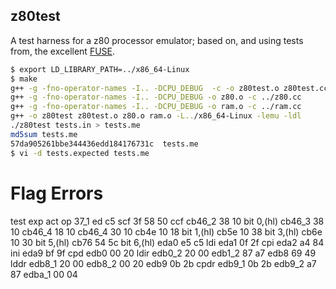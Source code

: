 z80test
-------

A test harness for a z80 processor emulator; based on, and using tests from,
the excellent [FUSE](http://fuse-emulator.sourceforge.net/).

```bash
$ export LD_LIBRARY_PATH=../x86_64-Linux
$ make
g++ -g -fno-operator-names -I.. -DCPU_DEBUG  -c -o z80test.o z80test.cc
g++ -g -fno-operator-names -I.. -DCPU_DEBUG -o z80.o -c ../z80.cc
g++ -g -fno-operator-names -I.. -DCPU_DEBUG -o ram.o -c ../ram.cc
g++ -o z80test z80test.o z80.o ram.o -L../x86_64-Linux -lemu -ldl
./z80test tests.in > tests.me
md5sum tests.me
57da905261bbe344436edd184176731c  tests.me
$ vi -d tests.expected tests.me
```

Flag Errors
===========

test	exp	act	op
37_1	ed	c5	scf
3f	58	50	ccf
cb46_2	38	10	bit 0,(hl)
cb46_3	38	10
cb46_4	18	10
cb46_4	30	10
cb4e	10	18	bit 1,(hl)
cb5e	10	38	bit 3,(hl)
cb6e	10	30	bit 5,(hl)
cb76	54	5c	bit 6,(hl)
eda0	e5	c5	ldi
eda1	0f	2f	cpi
eda2	a4	84	ini
eda9	bf	9f	cpd
edb0	00	20	ldir
edb0_2	20	00
edb1_2	87	a7
edb8	69	49	lddr
edb8_1	20	00
edb8_2	00	20
edb9	0b	2b	cpdr
edb9_1	0b	2b
edb9_2	a7	87
edba_1	00	04

